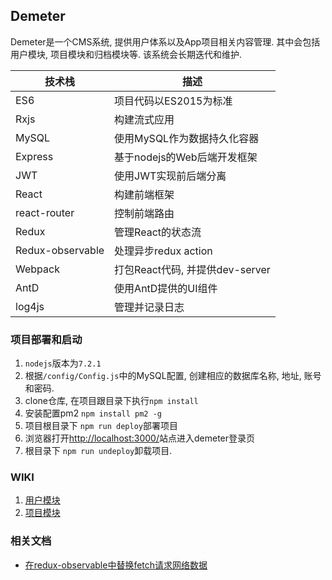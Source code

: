 Demeter
---

Demeter是一个CMS系统, 提供用户体系以及App项目相关内容管理. 其中会包括用户模块, 项目模块和归档模块等. 该系统会长期迭代和维护.

| 技术栈 | 描述 |
| --- | ---------- |
| ES6 | 项目代码以ES2015为标准 |
| Rxjs | 构建流式应用 |
| MySQL | 使用MySQL作为数据持久化容器 |
| Express | 基于nodejs的Web后端开发框架 |
| JWT | 使用JWT实现前后端分离 |
| React | 构建前端框架 |
| react-router | 控制前端路由 |
| Redux | 管理React的状态流 |
| Redux-observable | 处理异步redux action |
| Webpack | 打包React代码, 并提供dev-server |
| AntD | 使用AntD提供的UI组件 |
| log4js | 管理并记录日志 |

### 项目部署和启动

1. `nodejs`版本为`7.2.1`
1. 根据`/config/Config.js`中的MySQL配置, 创建相应的数据库名称, 地址, 账号和密码.
2. clone仓库, 在项目跟目录下执行`npm install`
3. 安装配置pm2 `npm install pm2 -g`
4. 项目根目录下 `npm run deploy`部署项目
5. 浏览器打开[http://localhost:3000/](http://localhost:3000/)站点进入demeter登录页
6. 根目录下 `npm run undeploy`卸载项目.

### WIKI

1. [用户模块](https://github.com/HiJesse/Demeter/wiki/用户模块)
2. [项目模块](https://github.com/HiJesse/Demeter/wiki/项目模块)

### 相关文档

* [在redux-observable中替换fetch请求网络数据](http://blog.csdn.net/l2show/article/details/77444082)

